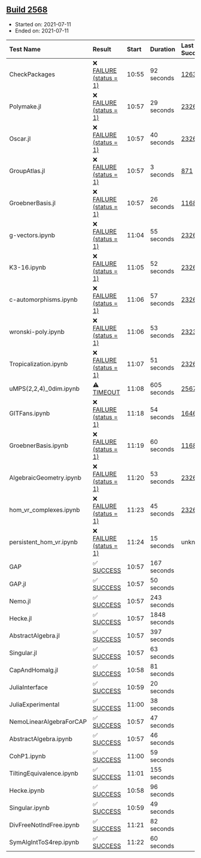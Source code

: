 ## [Build 2568](https://oscarci.mathematik.uni-kl.de/job/oscar-stable/2568/)

* Started on: 2021-07-11
* Ended on: 2021-07-11

| Test Name    | Result | Start | Duration | Last Success | First Failure |
|:-------------|:-------|:------|:---------|:-------------|:--------------|
| CheckPackages | ❌ [FAILURE (status = 1)](https://oscarci.mathematik.uni-kl.de/job/oscar-stable/2568/artifact/logs/build-2568/CheckPackages.log) | 10:55 | 92 seconds | [1263](https://oscarci.mathematik.uni-kl.de/job/oscar-stable/1263/) | [1264](https://oscarci.mathematik.uni-kl.de/job/oscar-stable/1264/) |
| Polymake.jl | ❌ [FAILURE (status = 1)](https://oscarci.mathematik.uni-kl.de/job/oscar-stable/2568/artifact/logs/build-2568/Polymake.jl.log) | 10:57 | 29 seconds | [2326](https://oscarci.mathematik.uni-kl.de/job/oscar-stable/2326/) | [2327](https://oscarci.mathematik.uni-kl.de/job/oscar-stable/2327/) |
| Oscar.jl | ❌ [FAILURE (status = 1)](https://oscarci.mathematik.uni-kl.de/job/oscar-stable/2568/artifact/logs/build-2568/Oscar.jl.log) | 10:57 | 40 seconds | [2326](https://oscarci.mathematik.uni-kl.de/job/oscar-stable/2326/) | [2327](https://oscarci.mathematik.uni-kl.de/job/oscar-stable/2327/) |
| GroupAtlas.jl | ❌ [FAILURE (status = 1)](https://oscarci.mathematik.uni-kl.de/job/oscar-stable/2568/artifact/logs/build-2568/GroupAtlas.jl.log) | 10:57 | 3 seconds | [871](https://oscarci.mathematik.uni-kl.de/job/oscar-stable/871/) | [872](https://oscarci.mathematik.uni-kl.de/job/oscar-stable/872/) |
| GroebnerBasis.jl | ❌ [FAILURE (status = 1)](https://oscarci.mathematik.uni-kl.de/job/oscar-stable/2568/artifact/logs/build-2568/GroebnerBasis.jl.log) | 10:57 | 26 seconds | [1168](https://oscarci.mathematik.uni-kl.de/job/oscar-stable/1168/) | [1169](https://oscarci.mathematik.uni-kl.de/job/oscar-stable/1169/) |
| g-vectors.ipynb | ❌ [FAILURE (status = 1)](https://oscarci.mathematik.uni-kl.de/job/oscar-stable/2568/artifact/logs/build-2568/g-vectors.ipynb.log) | 11:04 | 55 seconds | [2326](https://oscarci.mathematik.uni-kl.de/job/oscar-stable/2326/) | [2327](https://oscarci.mathematik.uni-kl.de/job/oscar-stable/2327/) |
| K3-16.ipynb | ❌ [FAILURE (status = 1)](https://oscarci.mathematik.uni-kl.de/job/oscar-stable/2568/artifact/logs/build-2568/K3-16.ipynb.log) | 11:05 | 52 seconds | [2326](https://oscarci.mathematik.uni-kl.de/job/oscar-stable/2326/) | [2327](https://oscarci.mathematik.uni-kl.de/job/oscar-stable/2327/) |
| c-automorphisms.ipynb | ❌ [FAILURE (status = 1)](https://oscarci.mathematik.uni-kl.de/job/oscar-stable/2568/artifact/logs/build-2568/c-automorphisms.ipynb.log) | 11:06 | 57 seconds | [2326](https://oscarci.mathematik.uni-kl.de/job/oscar-stable/2326/) | [2327](https://oscarci.mathematik.uni-kl.de/job/oscar-stable/2327/) |
| wronski-poly.ipynb | ❌ [FAILURE (status = 1)](https://oscarci.mathematik.uni-kl.de/job/oscar-stable/2568/artifact/logs/build-2568/wronski-poly.ipynb.log) | 11:06 | 53 seconds | [2323](https://oscarci.mathematik.uni-kl.de/job/oscar-stable/2323/) | [2324](https://oscarci.mathematik.uni-kl.de/job/oscar-stable/2324/) |
| Tropicalization.ipynb | ❌ [FAILURE (status = 1)](https://oscarci.mathematik.uni-kl.de/job/oscar-stable/2568/artifact/logs/build-2568/Tropicalization.ipynb.log) | 11:07 | 51 seconds | [2326](https://oscarci.mathematik.uni-kl.de/job/oscar-stable/2326/) | [2327](https://oscarci.mathematik.uni-kl.de/job/oscar-stable/2327/) |
| uMPS(2,2,4)_0dim.ipynb | ⚠ [TIMEOUT](https://oscarci.mathematik.uni-kl.de/job/oscar-stable/2568/artifact/logs/build-2568/uMPS-2-2-4-_0dim.ipynb.log) | 11:08 | 605 seconds | [2567](https://oscarci.mathematik.uni-kl.de/job/oscar-stable/2567/) | [2568](https://oscarci.mathematik.uni-kl.de/job/oscar-stable/2568/) |
| GITFans.ipynb | ❌ [FAILURE (status = 1)](https://oscarci.mathematik.uni-kl.de/job/oscar-stable/2568/artifact/logs/build-2568/GITFans.ipynb.log) | 11:18 | 54 seconds | [1646](https://oscarci.mathematik.uni-kl.de/job/oscar-stable/1646/) | [1647](https://oscarci.mathematik.uni-kl.de/job/oscar-stable/1647/) |
| GroebnerBasis.ipynb | ❌ [FAILURE (status = 1)](https://oscarci.mathematik.uni-kl.de/job/oscar-stable/2568/artifact/logs/build-2568/GroebnerBasis.ipynb.log) | 11:19 | 60 seconds | [1168](https://oscarci.mathematik.uni-kl.de/job/oscar-stable/1168/) | [1169](https://oscarci.mathematik.uni-kl.de/job/oscar-stable/1169/) |
| AlgebraicGeometry.ipynb | ❌ [FAILURE (status = 1)](https://oscarci.mathematik.uni-kl.de/job/oscar-stable/2568/artifact/logs/build-2568/AlgebraicGeometry.ipynb.log) | 11:20 | 53 seconds | [2326](https://oscarci.mathematik.uni-kl.de/job/oscar-stable/2326/) | [2327](https://oscarci.mathematik.uni-kl.de/job/oscar-stable/2327/) |
| hom_vr_complexes.ipynb | ❌ [FAILURE (status = 1)](https://oscarci.mathematik.uni-kl.de/job/oscar-stable/2568/artifact/logs/build-2568/hom_vr_complexes.ipynb.log) | 11:23 | 45 seconds | [2326](https://oscarci.mathematik.uni-kl.de/job/oscar-stable/2326/) | [2327](https://oscarci.mathematik.uni-kl.de/job/oscar-stable/2327/) |
| persistent_hom_vr.ipynb | ❌ [FAILURE (status = 1)](https://oscarci.mathematik.uni-kl.de/job/oscar-stable/2568/artifact/logs/build-2568/persistent_hom_vr.ipynb.log) | 11:24 | 15 seconds | unknown | unknown |
| GAP | ✅ [SUCCESS](https://oscarci.mathematik.uni-kl.de/job/oscar-stable/2568/artifact/logs/build-2568/GAP.log) | 10:57 | 167 seconds |  |  |
| GAP.jl | ✅ [SUCCESS](https://oscarci.mathematik.uni-kl.de/job/oscar-stable/2568/artifact/logs/build-2568/GAP.jl.log) | 10:57 | 50 seconds |  |  |
| Nemo.jl | ✅ [SUCCESS](https://oscarci.mathematik.uni-kl.de/job/oscar-stable/2568/artifact/logs/build-2568/Nemo.jl.log) | 10:57 | 243 seconds |  |  |
| Hecke.jl | ✅ [SUCCESS](https://oscarci.mathematik.uni-kl.de/job/oscar-stable/2568/artifact/logs/build-2568/Hecke.jl.log) | 10:57 | 1848 seconds |  |  |
| AbstractAlgebra.jl | ✅ [SUCCESS](https://oscarci.mathematik.uni-kl.de/job/oscar-stable/2568/artifact/logs/build-2568/AbstractAlgebra.jl.log) | 10:57 | 397 seconds |  |  |
| Singular.jl | ✅ [SUCCESS](https://oscarci.mathematik.uni-kl.de/job/oscar-stable/2568/artifact/logs/build-2568/Singular.jl.log) | 10:57 | 63 seconds |  |  |
| CapAndHomalg.jl | ✅ [SUCCESS](https://oscarci.mathematik.uni-kl.de/job/oscar-stable/2568/artifact/logs/build-2568/CapAndHomalg.jl.log) | 10:58 | 81 seconds |  |  |
| JuliaInterface | ✅ [SUCCESS](https://oscarci.mathematik.uni-kl.de/job/oscar-stable/2568/artifact/logs/build-2568/JuliaInterface.log) | 10:59 | 20 seconds |  |  |
| JuliaExperimental | ✅ [SUCCESS](https://oscarci.mathematik.uni-kl.de/job/oscar-stable/2568/artifact/logs/build-2568/JuliaExperimental.log) | 11:00 | 38 seconds |  |  |
| NemoLinearAlgebraForCAP | ✅ [SUCCESS](https://oscarci.mathematik.uni-kl.de/job/oscar-stable/2568/artifact/logs/build-2568/NemoLinearAlgebraForCAP.log) | 10:57 | 47 seconds |  |  |
| AbstractAlgebra.ipynb | ✅ [SUCCESS](https://oscarci.mathematik.uni-kl.de/job/oscar-stable/2568/artifact/logs/build-2568/AbstractAlgebra.ipynb.log) | 10:57 | 46 seconds |  |  |
| CohP1.ipynb | ✅ [SUCCESS](https://oscarci.mathematik.uni-kl.de/job/oscar-stable/2568/artifact/logs/build-2568/CohP1.ipynb.log) | 11:00 | 59 seconds |  |  |
| TiltingEquivalence.ipynb | ✅ [SUCCESS](https://oscarci.mathematik.uni-kl.de/job/oscar-stable/2568/artifact/logs/build-2568/TiltingEquivalence.ipynb.log) | 11:01 | 155 seconds |  |  |
| Hecke.ipynb | ✅ [SUCCESS](https://oscarci.mathematik.uni-kl.de/job/oscar-stable/2568/artifact/logs/build-2568/Hecke.ipynb.log) | 10:58 | 96 seconds |  |  |
| Singular.ipynb | ✅ [SUCCESS](https://oscarci.mathematik.uni-kl.de/job/oscar-stable/2568/artifact/logs/build-2568/Singular.ipynb.log) | 10:59 | 49 seconds |  |  |
| DivFreeNotIndFree.ipynb | ✅ [SUCCESS](https://oscarci.mathematik.uni-kl.de/job/oscar-stable/2568/artifact/logs/build-2568/DivFreeNotIndFree.ipynb.log) | 11:21 | 82 seconds |  |  |
| SymAlgIntToS4rep.ipynb | ✅ [SUCCESS](https://oscarci.mathematik.uni-kl.de/job/oscar-stable/2568/artifact/logs/build-2568/SymAlgIntToS4rep.ipynb.log) | 11:22 | 60 seconds |  |  |
